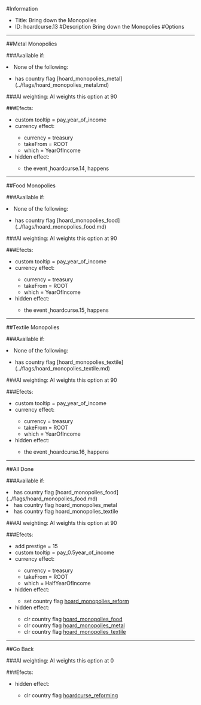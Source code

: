 #Information
 - Title: Bring down the Monopolies
 - ID: hoardcurse.13
#Description
Bring down the Monopolies
#Options

___
##Metal Monopolies

###Available if:
<li>None of the following:</li><ul><li>has country flag [hoard_monopolies_metal](../flags/hoard_monopolies_metal.md)</li></ul>

###AI weighting:
AI weights this option at 90


###Efects:<ul><li>custom tooltip = pay_year_of_income</li><li>currency effect:</li><ul><li>currency = treasury</li><li>takeFrom = ROOT</li><li>which = YearOfIncome</li></ul><li>hidden effect:</li><ul><li>the event ˻hoardcurse.14˼ happens</li></ul></ul>

___
##Food Monopolies

###Available if:
<li>None of the following:</li><ul><li>has country flag [hoard_monopolies_food](../flags/hoard_monopolies_food.md)</li></ul>

###AI weighting:
AI weights this option at 90


###Efects:<ul><li>custom tooltip = pay_year_of_income</li><li>currency effect:</li><ul><li>currency = treasury</li><li>takeFrom = ROOT</li><li>which = YearOfIncome</li></ul><li>hidden effect:</li><ul><li>the event ˻hoardcurse.15˼ happens</li></ul></ul>

___
##Textile Monopolies

###Available if:
<li>None of the following:</li><ul><li>has country flag [hoard_monopolies_textile](../flags/hoard_monopolies_textile.md)</li></ul>

###AI weighting:
AI weights this option at 90


###Efects:<ul><li>custom tooltip = pay_year_of_income</li><li>currency effect:</li><ul><li>currency = treasury</li><li>takeFrom = ROOT</li><li>which = YearOfIncome</li></ul><li>hidden effect:</li><ul><li>the event ˻hoardcurse.16˼ happens</li></ul></ul>

___
##All Done

###Available if:
<li>has country flag [hoard_monopolies_food](../flags/hoard_monopolies_food.md)</li><li>has country flag  hoard_monopolies_metal</li><li>has country flag   hoard_monopolies_textile</li>

###AI weighting:
AI weights this option at 90


###Efects:<ul><li>add prestige = 15</li><li>custom tooltip = pay_0.5year_of_income</li><li>currency effect:</li><ul><li>currency = treasury</li><li>takeFrom = ROOT</li><li>which = HalfYearOfIncome</li></ul><li>hidden effect:</li><ul><li>set country flag [hoard_monopolies_reform](../flags/hoard_monopolies_reform.md)</li></ul><li>hidden effect:</li><ul><li>clr country flag [hoard_monopolies_food](../flags/hoard_monopolies_food.md)</li><li>clr country flag [hoard_monopolies_metal](../flags/hoard_monopolies_metal.md)</li><li>clr country flag [hoard_monopolies_textile](../flags/hoard_monopolies_textile.md)</li></ul></ul>

___
##Go Back

###AI weighting:
AI weights this option at 0


###Efects:<ul><li>hidden effect:</li><ul><li>clr country flag [hoardcurse_reforming](../flags/hoardcurse_reforming.md)</li></ul></ul>
